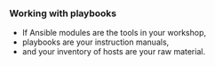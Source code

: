 ### Working with playbooks
* If Ansible modules are the tools in your workshop,
* playbooks are your instruction manuals,
* and your inventory of hosts are your raw material.